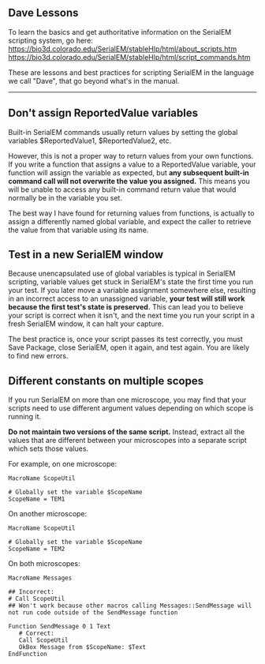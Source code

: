 Dave Lessons
------------

To learn the basics and get authoritative information on the SerialEM scripting system, go here:
    https://bio3d.colorado.edu/SerialEM/stableHlp/html/about_scripts.htm
    https://bio3d.colorado.edu/SerialEM/stableHlp/html/script_commands.htm

These are lessons and best practices for scripting SerialEM in the language we call "Dave", that go beyond what's in the manual.

---

## Don't assign ReportedValue variables

Built-in SerialEM commands usually return values by setting the global variables $ReportedValue1, $ReportedValue2, etc.

However, this is not a proper way to return values from your own functions. If you write a function that assigns a value to a ReportedValue variable, your function will assign the variable as expected, but **any subsequent built-in command call will not overwrite the value you assigned.** This means you will be unable to access any built-in command return value that would normally be in the variable you set.

The best way I have found for returning values from functions, is actually to assign a differently named global variable, and expect the caller to retrieve the value from that variable using its name.

## Test in a new SerialEM window

Because unencapsulated use of global variables is typical in SerialEM scripting, variable values get stuck in SerialEM's state the first time you run your test. If you later move a variable assignment somewhere else, resulting in an incorrect access to an unassigned variable, **your test will still work because the first test's state is preserved.** This can lead you to believe your script is correct when it isn't, and the next time you run your script in a fresh SerialEM window, it can halt your capture.

The best practice is, once your script passes its test correctly, you must Save Package, close SerialEM, open it again, and test again. You are likely to find new errors.

## Different constants on multiple scopes

If you run SerialEM on more than one microscope, you may find that your scripts need to use different argument values depending on which scope is running it.

**Do not maintain two versions of the same script.** Instead, extract all the values that are different between your microscopes into a separate script which sets those values.

For example, on one microscope:

```
MacroName ScopeUtil

# Globally set the variable $ScopeName
ScopeName = TEM1
```

On another microscope:

```
MacroName ScopeUtil

# Globally set the variable $ScopeName
ScopeName = TEM2
```

On both microscopes:

```
MacroName Messages

## Incorrect:
# Call ScopeUtil
## Won't work because other macros calling Messages::SendMessage will not run code outside of the SendMessage function

Function SendMessage 0 1 Text
   # Correct:
   Call ScopeUtil
   OkBox Message from $ScopeName: $Text
EndFunction
```